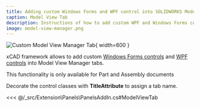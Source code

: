```yaml
---
title: Adding custom Windows Forms and WPF control into SOLIDWORKS Model View Manager using xCAD
caption: Model View Tab
description: Instructions of how to add custom WPF and Windows Forms controls into the SOLIDWORKS Model View Manager using xCAD framework
image: model-view-manager.png
---
```

![Custom Model View Manager Tab](model-view-manager.png){ width=600 }

xCAD framework allows to add custom [Windows Forms controls](https://docs.microsoft.com/en-us/dotnet/api/system.windows.forms.usercontrol) and [WPF controls](https://docs.microsoft.com/en-us/dotnet/api/system.windows.controls.usercontrol) into Model View Manager tabs.

This functionality is only available for Part and Assembly documents

Decorate the control classes with **TitleAttribute** to assign a tab name.

<<< @/_src/Extension\Panels\PanelsAddIn.cs#ModelViewTab